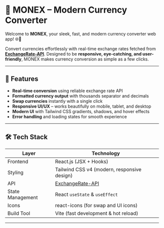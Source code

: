 # 💱 MONEX – Modern Currency Converter

Welcome to **MONEX**, your sleek, fast, and modern currency converter web app! 🌐💸  

Convert currencies effortlessly with real-time exchange rates fetched from **[ExchangeRate-API](https://www.exchangerate-api.com/)**. Designed to be **responsive, eye-catching, and user-friendly**, MONEX makes currency conversion as simple as a few clicks.  

---

## 🎨 Features

- **Real-time conversion** using reliable exchange rate API  
- **Formatted currency output** with thousands separator and decimals  
- **Swap currencies** instantly with a single click  
- **Responsive UI/UX** – works beautifully on mobile, tablet, and desktop  
- **Modern UI** with Tailwind CSS gradients, shadows, and hover effects  
- **Error handling** and loading states for smooth experience  

---

## 🛠️ Tech Stack

| Layer | Technology |
|-------|-----------|
| Frontend | React.js (JSX + Hooks) |
| Styling | Tailwind CSS v4 (modern, responsive design) |
| API | [ExchangeRate-API](https://www.exchangerate-api.com/) |
| State Management | React `useState` & `useEffect` |
| Icons | react-icons (for swap and UI icons) |
| Build Tool | Vite (fast development & hot reload) |

---
